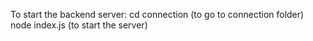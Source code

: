 To start the backend server:
cd connection (to go to connection folder)
node index.js (to start the server)
